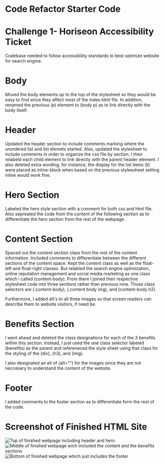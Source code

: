 # Code Refactor Starter Code

# Challenge 1- Horiseon Accessibility Ticket

Codebase needed to follow accessibility standards to best optimize website for search engine. 

# Body

Moved the body elements up to the top of the stylesheet so they would be easy to find since they affect most of the index.html file. In addition, renamed the previous (p) element to (body p) as to link directly with the body itself. 

# Header 

Updated the header section to include comments marking where the unordered list and list elemets started. Also, updated the stylesheet to include comments in order to organize the css file by section. I then relabeld each child element to link directly with the parent header element. I also deleted extra wording, for instance, the display for the list items (li) were placed as inline-block when based on the previous styleesheet setting inline would work fine. 

# Hero Section

Labeled the hero style section with a comment for both css and html file. Also sepreated the code from the content of the following section as to differentiate the hero section from the rest of the webpage. 

# Content Section
Spaced out the content section class from the rest of the content information. Included comments to differentiate between the different sections of the content space. Kept the content class as well as the float-left and float-right classes. But relabled the search engine optimization, online reputation management and social media marketing as one class which i called (content-body). From there I joined their respective stylesheet code into three sections rather than previous nine. Those class selectors are (.content-body), (.content body img), and (content-body h2).

Furthermore, I added alt's to all three images so that screen readers can describe them to website visitors, if need be. 

# Benefits Section
I went ahead and deleted the class designations for each of the 3 benefits within this section. Instead, I just used the one class selector labeled (benefits) as the parent and refereneced the style sheet using that class for the styling of the (div), (h3), and (img).

I also designated an alt of (alt="") for the images since they are not neccesary to understand the content of the website.

# Footer
I added comments to the footer section as to differentiate form the rest of the code.

# Screenshot of Finished HTML Site
![Top of finished webpage including header and hero](images/Horiseon-1.jpg)
![Middle of finished webpage wich included the content and the benefits sections](images.Horiseon-2.jpg)
![Bottom of finished webpage which just includes the footer](images.Horiseon-3.jpg)